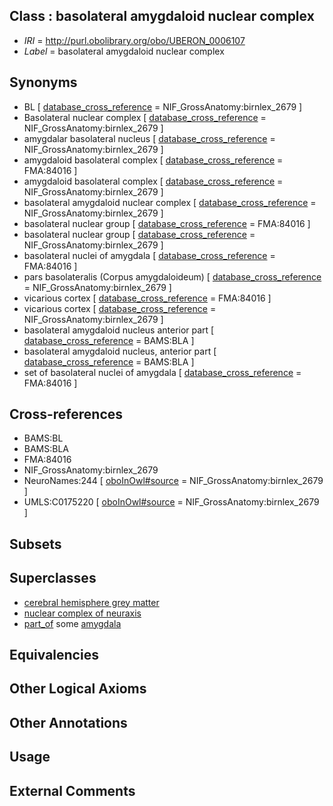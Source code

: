 
## Class : basolateral amygdaloid nuclear complex

 * *IRI* = http://purl.obolibrary.org/obo/UBERON_0006107
 * *Label* = basolateral amygdaloid nuclear complex

## Synonyms

 * BL [ [database_cross_reference](../../ef/oboInOwl#hasDbXref.md) = NIF_GrossAnatomy:birnlex_2679 ]
 * Basolateral nuclear complex [ [database_cross_reference](../../ef/oboInOwl#hasDbXref.md) = NIF_GrossAnatomy:birnlex_2679 ]
 * amygdalar basolateral nucleus [ [database_cross_reference](../../ef/oboInOwl#hasDbXref.md) = NIF_GrossAnatomy:birnlex_2679 ]
 * amygdaloid basolateral complex [ [database_cross_reference](../../ef/oboInOwl#hasDbXref.md) = FMA:84016 ]
 * amygdaloid basolateral complex [ [database_cross_reference](../../ef/oboInOwl#hasDbXref.md) = NIF_GrossAnatomy:birnlex_2679 ]
 * basolateral amygdaloid nuclear complex [ [database_cross_reference](../../ef/oboInOwl#hasDbXref.md) = NIF_GrossAnatomy:birnlex_2679 ]
 * basolateral nuclear group [ [database_cross_reference](../../ef/oboInOwl#hasDbXref.md) = FMA:84016 ]
 * basolateral nuclear group [ [database_cross_reference](../../ef/oboInOwl#hasDbXref.md) = NIF_GrossAnatomy:birnlex_2679 ]
 * basolateral nuclei of amygdala [ [database_cross_reference](../../ef/oboInOwl#hasDbXref.md) = FMA:84016 ]
 * pars basolateralis (Corpus amygdaloideum) [ [database_cross_reference](../../ef/oboInOwl#hasDbXref.md) = NIF_GrossAnatomy:birnlex_2679 ]
 * vicarious cortex [ [database_cross_reference](../../ef/oboInOwl#hasDbXref.md) = FMA:84016 ]
 * vicarious cortex [ [database_cross_reference](../../ef/oboInOwl#hasDbXref.md) = NIF_GrossAnatomy:birnlex_2679 ]
 * basolateral amygdaloid nucleus anterior part [ [database_cross_reference](../../ef/oboInOwl#hasDbXref.md) = BAMS:BLA ]
 * basolateral amygdaloid nucleus, anterior part [ [database_cross_reference](../../ef/oboInOwl#hasDbXref.md) = BAMS:BLA ]
 * set of basolateral nuclei of amygdala [ [database_cross_reference](../../ef/oboInOwl#hasDbXref.md) = FMA:84016 ]

## Cross-references

 * BAMS:BL
 * BAMS:BLA
 * FMA:84016
 * NIF_GrossAnatomy:birnlex_2679
 * NeuroNames:244 [ [oboInOwl#source](../../ce/oboInOwl#source.md) = NIF_GrossAnatomy:birnlex_2679 ]
 * UMLS:C0175220 [ [oboInOwl#source](../../ce/oboInOwl#source.md) = NIF_GrossAnatomy:birnlex_2679 ]

## Subsets


## Superclasses

 * [cerebral hemisphere grey matter](../../UBERON/01/UBERON_0005401.md)
 * [nuclear complex of neuraxis](../../UBERON/45/UBERON_0007245.md)
 * [part_of](../../BFO/50/BFO_0000050.md) some [amygdala](../../UBERON/76/UBERON_0001876.md)

## Equivalencies


## Other Logical Axioms


## Other Annotations


## Usage


## External Comments

